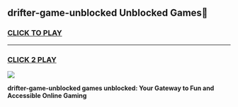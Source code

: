 
## drifter-game-unblocked Unblocked Games👋
<h3>
<a href="https://news.freeplayer.one?title=drifter-game-unblocked&ref=16F">CLICK TO PLAY</a></h3>
<hr>

<h3>
<a href="https://news.freeplayer.one?title=drifter-game-unblocked&ref=16F">CLICK 2 PLAY</a>
  
</h3>

<a href="https://news.freeplayer.one?title=drifter-game-unblocked&ref=16F/"><img src="https://clearcache.store/games.png"></a>


**drifter-game-unblocked games unblocked: Your Gateway to Fun and Accessible Online Gaming**
